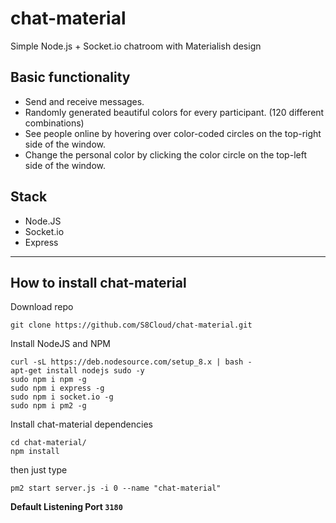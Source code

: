 # chat-material
Simple Node.js + Socket.io chatroom with Materialish design

## Basic functionality
- Send and receive messages.
- Randomly generated beautiful colors for every participant. (120 different combinations)
- See people online by hovering over color-coded circles on the top-right side of the window.
- Change the personal color by clicking the color circle on the top-left side of the window.

## Stack
- Node.JS
- Socket.io
- Express

---
## How to install chat-material
Download repo
```
git clone https://github.com/S8Cloud/chat-material.git
```
Install NodeJS and NPM 
```
curl -sL https://deb.nodesource.com/setup_8.x | bash -  
apt-get install nodejs sudo -y
sudo npm i npm -g
sudo npm i express -g
sudo npm i socket.io -g
sudo npm i pm2 -g
```
Install chat-material dependencies
```
cd chat-material/
npm install
```
then just type
```
pm2 start server.js -i 0 --name "chat-material"
```
**Default Listening Port `3180`**
